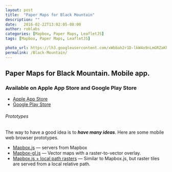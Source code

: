 ```yaml
---
layout: post
title:  "Paper Maps for Black Mountain"
description: ""
date:   2016-02-22T13:02:05-08:00
author: roblabs
categories: [Mapbox, Paper Maps, LeafletJS]
tags: [Mapbox, Paper Maps, LeafletJS]

photo_url: https://lh3.googleusercontent.com/xWbbah2r1D-lkW4o9nLmGRZaKhldpz3YkxeINIaeatrmlgnZlNXIyTZPSNl3sLdPLA=h80
permalink: /Black-Mountain/
---
```


## Paper Maps for Black Mountain.  Mobile app.

### Available on Apple App Store and Google Play Store

* [Apple App Store][ios]  
* [Google Play Store][android]


###### Prototypes
The way to have a good idea is to ___have many ideas___.  Here are some mobile web browser prototypes.  

* [Mapbox.js][Mapbox] — servers from Mapbox
* [Mapbox-gl.js][mapbox-gl-js] — Vector maps with a raster-to-vector overlay.
* [Mapbox.js + local path rasters][tilejson-local-server-github] — Similar to Mapbox.js, but raster tiles are served from a local relative path.




[Mapbox]:   http://roblabs.github.io/blackmountain.html
[mapbox-gl-js]:  http://roblabs.github.io/blackmountain-gl.html
[tilejson-local-server-github]:  http://roblabs.github.io/blackmountain-leaflet/
[beta]: http://goo.gl/forms/x3G8w5mTSE
[tsg]:  http://www.timestampgenerator.com
[ios]:  http://appstore.com/SanDiegoHikes
[android]:  https://play.google.com/store/apps/details?id=com.roblabs.papermaps.sandiego
